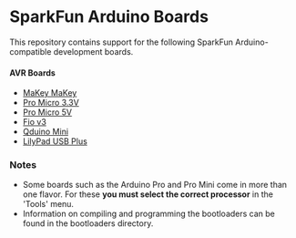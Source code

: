 # SparkFun Arduino Boards

This repository contains support for the following SparkFun Arduino-compatible development boards.

#### AVR Boards

* [MaKey MaKey](https://www.sparkfun.com/products/11511)
* [Pro Micro 3.3V](https://www.sparkfun.com/products/10999)
* [Pro Micro 5V](https://www.sparkfun.com/products/11098)
* [Fio v3](https://www.sparkfun.com/products/11520)
* [Qduino Mini](https://www.sparkfun.com/products/13614)
* [LilyPad USB Plus](https://www.sparkfun.com/products/14346)

### Notes

* Some boards such as the Arduino Pro and Pro Mini come in more than one flavor.  For these **you must select the correct processor** in the 'Tools' menu.
* Information on compiling and programming the bootloaders can be found in the bootloaders directory.
